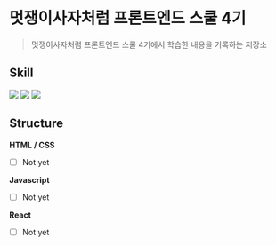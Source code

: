# 멋쟁이사자처럼 프론트엔드 스쿨 4기

> 멋쟁이사자처럼 프론트엔드 스쿨 4기에서 학습한 내용을 기록하는 저장소
## Skill

<span>
<img src="https://img.shields.io/badge/-HTML-%23E34F26?style=for-the-badge&logo=HTML5&logoColor=white">
<img src="https://img.shields.io/badge/-CSS-%231572B6?style=for-the-badge&logo=CSS3&logoColor=white">
<img src="https://img.shields.io/badge/-JavaScript-%23F7DF1E?style=for-the-badge&logo=JavaScript&logoColor=white">
</span>

## Structure

**HTML / CSS**
- [ ] Not yet

**Javascript**
- [ ] Not yet

**React**
- [ ] Not yet
